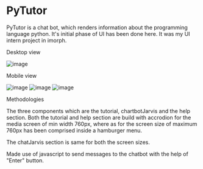 # PyTutor

PyTutor is a chat bot, which renders information about the programming language python.
It's initial phase of UI has been done here.
It was my UI intern project in imorph.

Desktop view

![image](https://user-images.githubusercontent.com/109151905/229736878-959ef3aa-f392-4bef-8031-cd6ce1ea0153.png)

Mobile view

![image](https://user-images.githubusercontent.com/109151905/229739775-edc47aec-c252-4f3a-8a67-0123afec3421.png)
![image](https://user-images.githubusercontent.com/109151905/229739994-8e750652-f8f2-472e-b154-52e15880bdaf.png)
![image](https://user-images.githubusercontent.com/109151905/229737375-36d09aca-4a87-4978-b91f-fa8775ed277a.png)

Methodologies

The three components which are the tutorial, chartbotJarvis and the help section.
Both the tutorial and help section are build with accrodion for the media screen of min width 760px, where as for the screen size of maximum 760px has been comprised inside a hamburger menu.

The chatJarvis section is same for both the screen sizes.

Made use of javascript to send messages to the chatbot with the help of "Enter" button.
